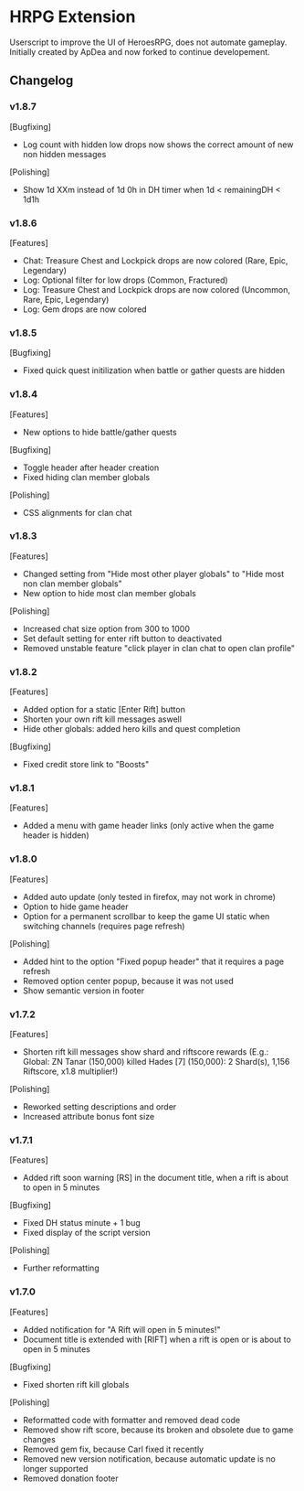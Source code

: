 # HRPG Extension

Userscript to improve the UI of HeroesRPG, does not automate gameplay.
Initially created by ApDea and now forked to continue developement.

## Changelog

### v1.8.7

[Bugfixing]
- Log count with hidden low drops now shows the correct amount of new non hidden messages

[Polishing]
- Show 1d XXm instead of 1d 0h in DH timer when 1d < remainingDH < 1d1h

### v1.8.6

[Features]
- Chat: Treasure Chest and Lockpick drops are now colored (Rare, Epic, Legendary)
- Log: Optional filter for low drops (Common, Fractured)
- Log: Treasure Chest and Lockpick drops are now colored (Uncommon, Rare, Epic, Legendary)
- Log: Gem drops are now colored

### v1.8.5

[Bugfixing]
- Fixed quick quest initilization when battle or gather quests are hidden

### v1.8.4

[Features]
- New options to hide battle/gather quests

[Bugfixing]
- Toggle header after header creation
- Fixed hiding clan member globals

[Polishing]
- CSS alignments for clan chat

### v1.8.3

[Features]
- Changed setting from "Hide most other player globals" to "Hide most non clan member globals"
- New option to hide most clan member globals

[Polishing]
- Increased chat size option from 300 to 1000
- Set default setting for enter rift button to deactivated
- Removed unstable feature "click player in clan chat to open clan profile"

### v1.8.2

[Features]
- Added option for a static [Enter Rift] button
- Shorten your own rift kill messages aswell
- Hide other globals: added hero kills and quest completion

[Bugfixing]
- Fixed credit store link to "Boosts"

### v1.8.1

[Features]
- Added a menu with game header links (only active when the game header is hidden)

### v1.8.0

[Features]
- Added auto update (only tested in firefox, may not work in chrome)
- Option to hide game header
- Option for a permanent scrollbar to keep the game UI static when switching channels (requires page refresh)

[Polishing]
- Added hint to the option "Fixed popup header" that it requires a page refresh
- Removed option center popup, because it was not used
- Show semantic version in footer

### v1.7.2

[Features]
- Shorten rift kill messages show shard and riftscore rewards (E.g.: Global: ZN Tanar (150,000) killed Hades [7] (150,000): 2 Shard(s), 1,156 Riftscore, x1.8 multiplier!)

[Polishing]
- Reworked setting descriptions and order
- Increased attribute bonus font size

### v1.7.1

[Features]
- Added rift soon warning [RS] in the document title, when a rift is about to open in 5 minutes

[Bugfixing]
- Fixed DH status minute + 1 bug
- Fixed display of the script version

[Polishing]
- Further reformatting

### v1.7.0

[Features] 
- Added notification for "A Rift will open in 5 minutes!"
- Document title is extended with [RIFT] when a rift is open or is about to open in 5 minutes

[Bugfixing]
- Fixed shorten rift kill globals

[Polishing]
- Reformatted code with formatter and removed dead code
- Removed show rift score, because its broken and obsolete due to game changes
- Removed gem fix, because Carl fixed it recently
- Removed new version notification, because automatic update is no longer supported
- Removed donation footer
